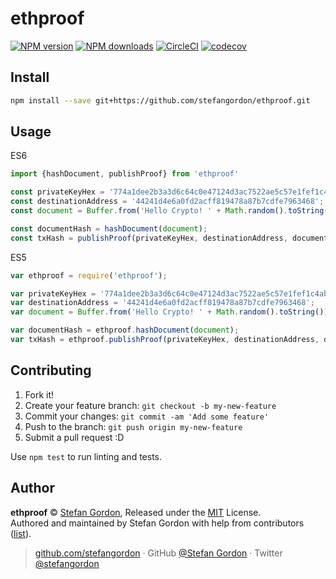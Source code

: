 
# ethproof

[![NPM version](https://img.shields.io/npm/v/ethproof.svg?style=flat)](https://npmjs.com/package/ethproof) [![NPM downloads](https://img.shields.io/npm/dm/ethproof.svg?style=flat)](https://npmjs.com/package/ethproof) [![CircleCI](https://circleci.com/gh/stefangordon/ethproof/tree/master.svg?style=shield)](https://circleci.com/gh/stefangordon/ethproof/tree/master)  [![codecov](https://codecov.io/gh/stefangordon/ethproof/branch/master/graph/badge.svg)](https://codecov.io/gh/stefangordon/ethproof)

## Install

```bash
npm install --save git+https://github.com/stefangordon/ethproof.git
```

## Usage

ES6
```js
import {hashDocument, publishProof} from 'ethproof'

const privateKeyHex = '774a1dee2b3a3d6c64c0e47124d3ac7522ae5c57e1fef1c4abb1b3dd63bffee6';
const destinationAddress = '44241d4e6a0fd2acff819478a87b7cdfe7963468';
const document = Buffer.from('Hello Crypto! ' + Math.random().toString());

const documentHash = hashDocument(document);
const txHash = publishProof(privateKeyHex, destinationAddress, documentHash, 'rinkeby');
```

ES5
```js
var ethproof = require('ethproof');

var privateKeyHex = '774a1dee2b3a3d6c64c0e47124d3ac7522ae5c57e1fef1c4abb1b3dd63bffee6';
var destinationAddress = '44241d4e6a0fd2acff819478a87b7cdfe7963468';
var document = Buffer.from('Hello Crypto! ' + Math.random().toString());

var documentHash = ethproof.hashDocument(document);
var txHash = ethproof.publishProof(privateKeyHex, destinationAddress, documentHash, 'rinkeby');
```

## Contributing

1. Fork it!
2. Create your feature branch: `git checkout -b my-new-feature`
3. Commit your changes: `git commit -am 'Add some feature'`
4. Push to the branch: `git push origin my-new-feature`
5. Submit a pull request :D

Use `npm test` to run linting and tests.

## Author

**ethproof** © [Stefan Gordon](https://github.com/stefangordon), Released under the [MIT](./LICENSE) License.<br>
Authored and maintained by Stefan Gordon with help from contributors ([list](https://github.com/stefangordon/ethproof/contributors)).

> [github.com/stefangordon](https://github.com/stefangordon) · GitHub [@Stefan Gordon](https://github.com/stefangordon) · Twitter [@stefangordon](https://twitter.com/stefangordon)
